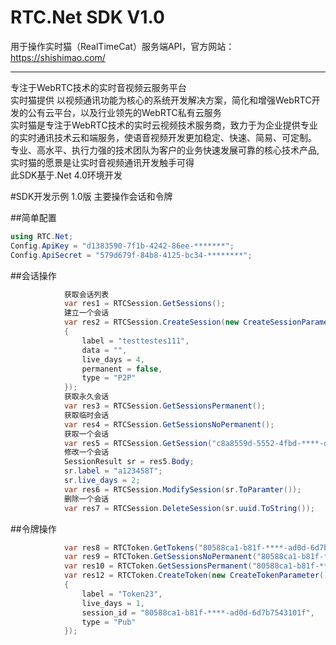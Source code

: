 # RTC.Net SDK V1.0
用于操作实时猫（RealTimeCat）服务端API，官方网站：https://shishimao.com/
<hr \>
专注于WebRTC技术的实时音视频云服务平台<br \>
实时猫提供 以视频通讯功能为核心的系统开发解决方案，简化和增强WebRTC开发的公有云平台，以及行业领先的WebRTC私有云服务<br \>
实时猫是专注于WebRTC技术的实时云视频技术服务商，致力于为企业提供专业的实时通讯技术云和端服务，使语音视频开发更加稳定、快速、简易、可定制。<br \>
专业、高水平、执行力强的技术团队为客户的业务快速发展可靠的核心技术产品,实时猫的愿景是让实时音视频通讯开发触手可得<br \>
此SDK基于.Net 4.0环境开发

#SDK开发示例
1.0版 主要操作会话和令牌

##简单配置
```c#
using RTC.Net;
Config.ApiKey = "d1383590-7f1b-4242-86ee-*******";
Config.ApiSecret = "579d679f-84b8-4125-bc34-********";
```
##会话操作
```C#
            获取会话列表
            var res1 = RTCSession.GetSessions();
            建立一个会话
            var res2 = RTCSession.CreateSession(new CreateSessionParameter()
            {
                label = "testtestes111",
                data = "",
                live_days = 4,
                permanent = false,
                type = "P2P"
            });
            获取永久会话
            var res3 = RTCSession.GetSessionsPermanent();
            获取临时会话
            var res4 = RTCSession.GetSessionsNoPermanent();
            获取一个会话
            var res5 = RTCSession.GetSession("c8a8559d-5552-4fbd-****-ddce83ab0f76");
            修改一个会话
            SessionResult sr = res5.Body;
            sr.label = "a123458T";
            sr.live_days = 2;
            var res6 = RTCSession.ModifySession(sr.ToParamter());
            删除一个会话
            var res7 = RTCSession.DeleteSession(sr.uuid.ToString());
```
##令牌操作
```c#
            var res8 = RTCToken.GetTokens("80588ca1-b81f-****-ad0d-6d7b7543101f");
            var res9 = RTCToken.GetSessionsNoPermanent("80588ca1-b81f-****-ad0d-6d7b7543101f");
            var res10 = RTCToken.GetSessionsPermanent("80588ca1-b81f-****-ad0d-6d7b7543101f");
            var res12 = RTCToken.CreateToken(new CreateTokenParameter()
            {
                label = "Token23",
                live_days = 1,
                session_id = "80588ca1-b81f-****-ad0d-6d7b7543101f",
                type = "Pub"
            });
```
